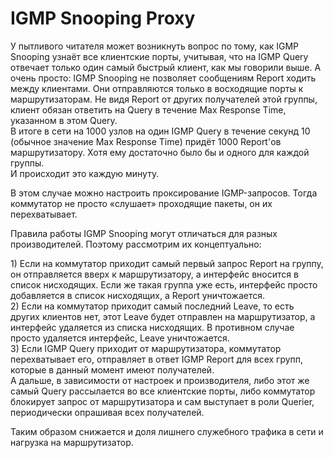 # IGMP Snooping Proxy

У пытливого читателя может возникнуть вопрос по тому, как IGMP Snooping узнаёт все клиентские порты, учитывая, что на IGMP Query отвечает только один самый быстрый клиент, как мы говорили выше. А очень просто: IGMP Snooping не позволяет сообщениям Report ходить между клиентами. Они отправляются только в восходящие порты к маршрутизаторам. Не видя Report от других получателей этой группы, клиент обязан ответить на Query в течение Max Response Time, указанном в этом Query.  
В итоге в сети на 1000 узлов на один IGMP Query в течение секунд 10 \(обычное значение Max Response Time\) придёт 1000 Report'ов маршрутизатору. Хотя ему достаточно было бы и одного для каждой группы.  
И происходит это каждую минуту.

В этом случае можно настроить проксирование IGMP-запросов. Тогда коммутатор не просто «слушает» проходящие пакеты, он их перехватывает.

Правила работы IGMP Snooping могут отличаться для разных производителей. Поэтому рассмотрим их концептуально:

1\) Если на коммутатор приходит самый первый запрос Report на группу, он отправляется вверх к маршрутизатору, а интерфейс вносится в список нисходящих. Если же такая группа уже есть, интерфейс просто добавляется в список нисходящих, а Report уничтожается.  
2\) Если на коммутатор приходит самый последний Leave, то есть других клиентов нет, этот Leave будет отправлен на маршрутизатор, а интерфейс удаляется из списка нисходящих. В противном случае просто удаляется интерфейс, Leave уничтожается.  
3\) Если IGMP Query приходит от маршрутизатора, коммутатор перехватывает его, отправляет в ответ IGMP Report для всех групп, которые в данный момент имеют получателей.  
А дальше, в зависимости от настроек и производителя, либо этот же самый Query рассылается во все клиентские порты, либо коммутатор блокирует запрос от маршрутизатора и сам выступает в роли Querier, периодически опрашивая всех получателей.

Таким образом снижается и доля лишнего служебного трафика в сети и нагрузка на маршрутизатор.
